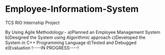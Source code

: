 # Employee-Informatiom-System
TCS RIO Internship Project

By Using Agile Methodology:-
   a)Planned an Employee Management System
   b)Designed the System using Algorithmic approach
   c)Developed the System in C++ Programming Language
   d)Tested and Debugged
   e)Evaluation !----IN PROGRESS----!
  
